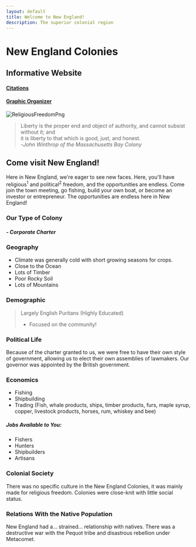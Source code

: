 ```yaml
---
layout: default
title: Welcome to New England!
description: The superior colonial region
---
```


# New England Colonies
## Informative Website
#### [Citations](citations.html)
#### [Graphic Organizer](https://docs.google.com/document/d/1jbnEds4XBh2dtnkDA7ayxFIoE7iukRNVtOxXrQ5wA1o/edit)

![ReligiousFreedomPng](https://i.ytimg.com/vi/IePvJ2Vlw2g/maxresdefault.jpg)
> Liberty is the proper end and object of authority, and cannot subsist without it; and  
> it is liberty to that which is good, just, and honest.  
>                                          -*John Winthrop of the Massachusetts Bay Colony*

## Come visit New England!
Here in New England, we're eager to see new faces. Here, you'll have religious<sup>1</sup> and political<sup>2</sup>
freedom, and the opportunities are endless. Come join the town meeting, go fishing, build your own boat, or become
an investor or entrepreneur. The opportunities are endless here in New England!



### Our Type of Colony
##### - Corporate Charter


### Geography
* Climate was generally cold with short growing seasons for crops.
* Close to the Ocean
* Lots of Timber
* Poor Rocky Soil
* Lots of Mountains



### Demographic
>Largely English Puritans (Highly Educated)
>* Focused on the community!

### Political Life
Because of the charter granted to us, we were free to have their own style of government, 
allowing us to elect their own assemblies of lawmakers. 
Our governor was appointed by the British government.

### Economics
* Fishing
* Shipbuilding
* Trading (Fish, whale products, ships, timber products, 
furs, maple syrup, copper, livestock products, horses, rum, whiskey and bee)

##### Jobs Available to You:
* Fishers
* Hunters
* Shipbuilders
* Artisans

### Colonial Society
There was no specific culture in the New England Colonies, it was mainly made for religious freedom. Colonies were close-knit with little social status.



### Relations With the Native Population
New England had a… strained… relationship with natives. There was a destructive war with the Pequot tribe and disastrous rebellion under Metacomet.
